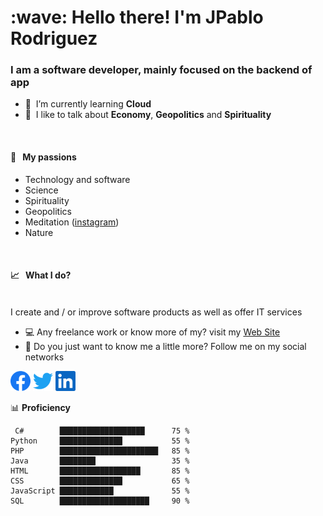 <h1 align="left" id="macropower-title">:wave: Hello there! I'm JPablo Rodriguez</h1>
<h3 align="left">I am a software developer, mainly focused on the backend of app</h3>

- :seedling: &nbsp;I’m currently learning **Cloud**
- :speech_balloon: &nbsp;I like to talk about **Economy**, **Geopolitics** and **Spirituality**
<br>

#### 🧡 &nbsp;&nbsp;My passions
* Technology and software
* Science
* Spirituality 
* Geopolitics
* Meditation ([instagram](https://www.instagram.com/p/CTKhr8mrQW-/))
* Nature
<br>

#### 📈 &nbsp;&nbsp;What I do?
<br>
I create and / or improve software products as well as offer IT services
<br>

- :computer: Any freelance work or know more of my? visit my [Web Site](https://www.sofroscorp.com/) 
- :eyes: Do you just want to know me a little more? Follow me on my social networks 
<p align="left">
  <a href="https://www.facebook.com/kane.rodriguez.75"><img alt="Facebook" height="32" width="32" src="icons/facebook.svg"><a>
  <a href="https://twitter.com/JP_Kane23"><img alt="Twitter" height="32" width="32" src="icons/twitter.svg"></a>
  <a href="https://www.linkedin.com/in/juan-pablo-rodr%C3%ADguez-mendoza-6aab5a97?trk=nav_responsive_tab_profile"><img alt="Linkedin" height="32" width="32" src="icons/linkedin.svg"></a>

</p>

📊 **Proficiency**
<!--START_SECTION:waka-->
```text
 C#        ███████████████████      75 %   
Python     ██████████████           55 %
PHP        ██████████████████████   85 % 
Java       ████████                 35 %
HTML       ██████████████████       85 %
CSS        ██████████████           65 % 
JavaScript ████████████             55 %
SQL        ████████████████████     90 %
```
<!--END_SECTION:waka-->

